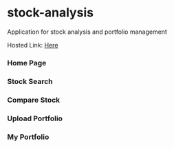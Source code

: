 # stock-analysis
 Application for stock analysis and portfolio management

 Hosted Link: [Here](https://stock-analysis-arib.streamlit.app/)

 ### Home Page

 ### Stock Search

 ### Compare Stock

 ### Upload Portfolio

 ### My Portfolio
